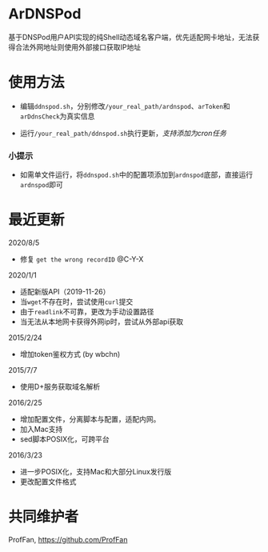 # ArDNSPod

基于DNSPod用户API实现的纯Shell动态域名客户端，优先适配网卡地址，无法获得合法外网地址则使用外部接口获取IP地址

# 使用方法

-   编辑`ddnspod.sh`，分别修改`/your_real_path/ardnspod`、`arToken`和`arDdnsCheck`为真实信息

-   运行`/your_real_path/ddnspod.sh`执行更新，_支持添加为cron任务_

### 小提示

-   如需单文件运行，将`ddnspod.sh`中的配置项添加到`ardnspod`底部，直接运行`ardnspod`即可

# 最近更新

2020/8/5

- 修复 `get the wrong recordID` @C-Y-X

2020/1/1

-   适配新版API（2019-11-26）
-   当`wget`不存在时，尝试使用`curl`提交
-   由于`readlink`不可靠，更改为手动设置路径
-   当无法从本地网卡获得外网ip时，尝试从外部api获取

2015/2/24

-   增加token鉴权方式 (by wbchn)

2015/7/7

-   使用D+服务获取域名解析

2016/2/25

-   增加配置文件，分离脚本与配置，适配内网。
-   加入Mac支持
-   sed脚本POSIX化，可跨平台

2016/3/23

-   进一步POSIX化，支持Mac和大部分Linux发行版
-   更改配置文件格式

# 共同维护者

ProfFan, <https://github.com/ProfFan>
